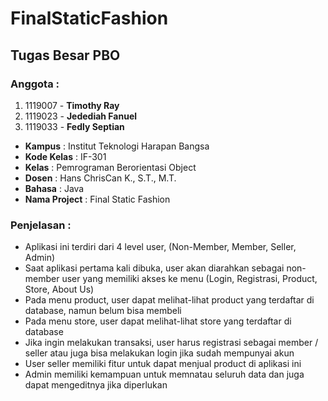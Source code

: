 # FinalStaticFashion
## Tugas Besar PBO

### Anggota : 
1. 1119007 - **Timothy Ray**
2. 1119023 - **Jedediah Fanuel**
3. 1119033 - **Fedly Septian**

- **Kampus**       : Institut Teknologi Harapan Bangsa
- **Kode Kelas**   : IF-301
- **Kelas**        : Pemrograman Berorientasi Object
- **Dosen**        : Hans ChrisCan K., S.T., M.T. 
- **Bahasa**       : Java
- **Nama Project** : Final Static Fashion

### Penjelasan   :
- Aplikasi ini terdiri dari 4 level user, (Non-Member, Member, Seller, Admin)
- Saat aplikasi pertama kali dibuka, user akan diarahkan sebagai non-member user yang memiliki akses ke menu (Login, Registrasi, Product, Store, About Us)
- Pada menu product, user dapat melihat-lihat product yang terdaftar di database, namun belum bisa membeli
- Pada menu store, user dapat melihat-lihat store yang terdaftar di database
- Jika ingin melakukan transaksi, user harus registrasi sebagai member / seller atau juga bisa melakukan login jika sudah mempunyai akun
- User seller memiliki fitur untuk dapat menjual product di aplikasi ini
- Admin memiliki kemampuan untuk memnatau seluruh data dan juga dapat mengeditnya jika diperlukan
